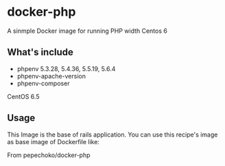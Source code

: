 # docker-php
A sinmple Docker image for running PHP width Centos 6

## What's include
* phpenv  5.3.28, 5.4.36, 5.5.19, 5.6.4
* phpenv-apache-version
* phpenv-composer

CentOS 6.5
## Usage

This Image is the base of rails application. You can use this recipe's image as base image of Dockerfile like:

From pepechoko/docker-php

